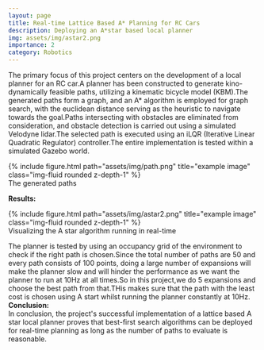 ```yaml
---
layout: page
title: Real-time Lattice Based A* Planning for RC Cars
description: Deploying an A*star based local planner
img: assets/img/astar2.png
importance: 2
category: Robotics
---
```



The primary focus of this project centers on the development of a local planner for an RC car.A planner has been constructed to generate kino-dynamically feasible paths, utilizing a kinematic bicycle model (KBM).The generated paths form a graph, and an A* algorithm is employed for graph search, with the euclidean distance serving as the heuristic to navigate towards the goal.Paths intersecting with obstacles are eliminated from consideration, and obstacle detection is carried out using a simulated Velodyne lidar.The selected path is executed using an iLQR (Iterative Linear Quadratic Regulator) controller.The entire implementation is tested within a simulated Gazebo world.
<div class="row justify-content-sm-center">
     <div class="col-sm mt-3 mt-md-0">
        {% include figure.html path="assets/img/path.png" title="example image" class="img-fluid rounded z-depth-1"  %}
    </div>
</div> 
<div class="caption">
    The generated paths
</div>


**Results:**<br>

<div class="row justify-content-sm-center">
     <div class="col-sm mt-3 mt-md-0">
        {% include figure.html path="assets/img/astar2.png" title="example image" class="img-fluid rounded z-depth-1"  %}
    </div>
</div> 
<div class="caption">
    Visualizing the A star algorithm running in real-time
</div>

The planner is tested by using an occupancy grid of the environment to check if the right path is chosen.Since the total number of paths are 50 and every path consists of 100 points, doing a large number of expansions will make the planner slow and will hinder the performance as we want the planner to run at 10Hz at all times.So in this project,we do 5 expansions and choose the best path from that.THis makes sure that the path with the least cost is chosen using A start whilst running the planner constantly at 10Hz.<br>
**Conclusion:**<br>
In conclusion, the project's successful implementation of  a lattice based A star local planner proves that best-first search algorithms can be deployed for real-time planning as long as the number of paths to evaluate is reasonable.
